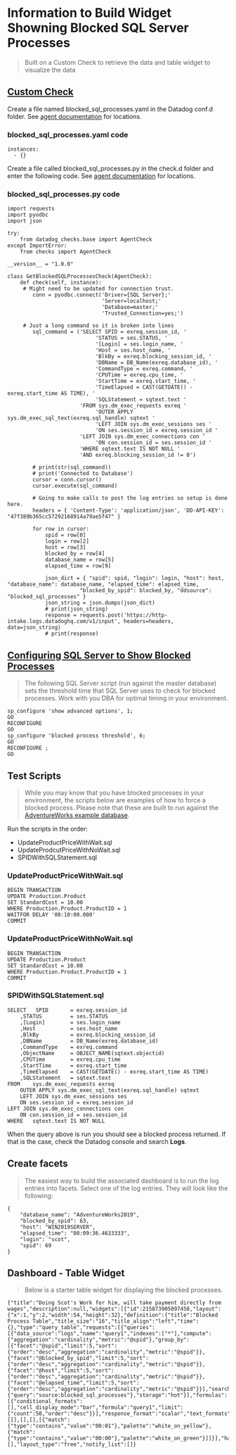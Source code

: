 # Information to Build Widget Showning Blocked SQL Server Processes

> Built on a Custom Check to retrieve the data and table widget to visualize the data

## [Custom Check](https://docs.datadoghq.com/developers/write_agent_check/?tab=agentv6v7)

Create a file named blocked_sql_processes.yaml in the Datadog conf.d folder.  See [agent documentation](https://docs.datadoghq.com/agent/) for locations.

### blocked_sql_processes.yaml code
```
instances: 
  - {}
```

Create a file called blocked_sql_processes.py in the check.d folder and enter the following code.  See [agent documentation](https://docs.datadoghq.com/agent/) for locations.

### blocked_sql_processes.py code
```
import requests
import pyodbc
import json

try:
    from datadog_checks.base import AgentCheck
except ImportError:
    from checks import AgentCheck

__version__ = "1.0.0"

class GetBlockedSQLProcessesCheck(AgentCheck):
    def check(self, instance):
     # Might need to be updated for connection trust.
        conn = pyodbc.connect('Driver={SQL Server};'
                              'Server=localhost;'
                              'Database=master;'
                              'Trusted_Connection=yes;')

     # Just a long command so it is broken into lines 
        sql_command = ('SELECT SPID = exreq.session_id, '
                            'STATUS = ses.STATUS, '
                            '[Login] = ses.login_name, '
                            'Host = ses.host_name, '
                            'BlkBy = exreq.blocking_session_id, '
                            'DBName = DB_Name(exreq.database_id), '
                            'CommandType = exreq.command, '
                            'CPUTime = exreq.cpu_time, '
                            'StartTime = exreq.start_time, '
                            'TimeElapsed = CAST(GETDATE() - exreq.start_time AS TIME), '
                            'SQLStatement = sqtext.text '
                       'FROM sys.dm_exec_requests exreq '
                            'OUTER APPLY sys.dm_exec_sql_text(exreq.sql_handle) sqtext '
                            'LEFT JOIN sys.dm_exec_sessions ses '
                            'ON ses.session_id = exreq.session_id '
                       'LEFT JOIN sys.dm_exec_connections con '
                            'ON con.session_id = ses.session_id '
                       'WHERE sqtext.text IS NOT NULL '
                       'AND exreq.blocking_session_id != 0')

        # print(str(sql_command))
        # print('Connected to Database')
        cursor = conn.cursor()
        cursor.execute(sql_command)

        # Going to make calls to post the log entries so setup is done here.
        headers = { 'Content-Type': 'application/json', 'DD-API-KEY': "47f389b365cc57292168914a79ae5f47" }

        for row in cursor:
            spid = row[0]
            login = row[2]
            host = row[3]
            blocked_by = row[4]
            database_name = row[5]
            elapsed_time = row[9]

            json_dict = { "spid": spid, "login": login, "host": host, "database_name": database_name, "elapsed_time": elapsed_time,
                       "blocked_by_spid": blocked_by, "ddsource": "blocked_sql_processes" }
            json_string = json.dumps(json_dict)
            # print(json_string)
            response = requests.post('https://http-intake.logs.datadoghq.com/v1/input', headers=headers, data=json_string)
            # print(response)
```

## [Configuring SQL Server to Show Blocked Processes](https://learn.microsoft.com/en-us/sql/database-engine/configure-windows/blocked-process-threshold-server-configuration-option?view=sql-server-ver16)

> The following SQL Server script (run against the master database) sets the threshold time that SQL Server uses to check for blocked processes.  Work with you DBA for optimal timing in your environment.

```
sp_configure 'show advanced options', 1;
GO
RECONFIGURE
GO
sp_configure 'blocked process threshold', 6;
GO
RECONFIGURE ;
GO
```

## Test Scripts

> While you may know that you have blocked processes in your environment, the scripts below are examples of how to force a blocked process.  Please note that these are built to run against the [AdventureWorks example database](https://learn.microsoft.com/en-us/sql/samples/adventureworks-install-configure?view=sql-server-ver16&tabs=ssms).

Run the scripts in the order:
* UpdateProductPriceWithWait.sql
* UpdateProdcutPriceWithNoWait.sql
* SPIDWithSQLStatement.sql

### UpdateProductPriceWithWait.sql

```
BEGIN TRANSACTION
UPDATE Production.Product
SET StandardCost = 10.00
WHERE Production.Product.ProductID = 1
WAITFOR DELAY '00:10:00.000'
COMMIT
```

### UpdateProductPriceWithNoWait.sql
```
BEGIN TRANSACTION
UPDATE Production.Product
SET StandardCost = 10.00
WHERE Production.Product.ProductID = 1
COMMIT
```

### SPIDWithSQLStatement.sql
```
SELECT   SPID       = exreq.session_id
    ,STATUS         = ses.STATUS
    ,[Login]        = ses.login_name
    ,Host           = ses.host_name
    ,BlkBy          = exreq.blocking_session_id
    ,DBName         = DB_Name(exreq.database_id)
    ,CommandType    = exreq.command
    ,ObjectName     = OBJECT_NAME(sqtext.objectid)
    ,CPUTime        = exreq.cpu_time
    ,StartTime      = exreq.start_time
    ,TimeElapsed    = CAST(GETDATE() - exreq.start_time AS TIME)
    ,SQLStatement   = sqtext.text
FROM    sys.dm_exec_requests exreq
    OUTER APPLY sys.dm_exec_sql_text(exreq.sql_handle) sqtext
    LEFT JOIN sys.dm_exec_sessions ses
    ON ses.session_id = exreq.session_id
LEFT JOIN sys.dm_exec_connections con
    ON con.session_id = ses.session_id
WHERE   sqtext.text IS NOT NULL
```

When the query above is run you should see a blocked process returned.  If that is the case, check the Datadog console and search **Logs**.

## Create facets

> The easiest way to build the associated dashboard is to run the log entries into facets.  Select one of the log entries.  They will look like the following:

```
{
	"database_name": "AdventureWorks2019",
	"blocked_by_spid": 63,
	"host": "WIN2019SERVER",
	"elapsed_time": "00:09:36.4633333",
	"login": "scot",
	"spid": 69
}
```

## Dashboard - Table Widget

> Below is a starter table widget for displaying the blocked processes.

```
{"title":"Doing Scot's Work for him, will take payment directly from wages","description":null,"widgets":[{"id":215873905097458,"layout":{"x":1,"y":2,"width":54,"height":32},"definition":{"title":"Blocked Process Table","title_size":"16","title_align":"left","time":{},"type":"query_table","requests":[{"queries":[{"data_source":"logs","name":"query1","indexes":["*"],"compute":{"aggregation":"cardinality","metric":"@spid"},"group_by":[{"facet":"@spid","limit":5,"sort":{"order":"desc","aggregation":"cardinality","metric":"@spid"}},{"facet":"@blocked_by_spid","limit":5,"sort":{"order":"desc","aggregation":"cardinality","metric":"@spid"}},{"facet":"@host","limit":5,"sort":{"order":"desc","aggregation":"cardinality","metric":"@spid"}},{"facet":"@elapsed_time","limit":5,"sort":{"order":"desc","aggregation":"cardinality","metric":"@spid"}}],"search":{"query":"source:blocked_sql_processes"},"storage":"hot"}],"formulas":[{"conditional_formats":[],"cell_display_mode":"bar","formula":"query1","limit":{"count":50,"order":"desc"}}],"response_format":"scalar","text_formats":[[],[],[],[{"match":{"type":"contains","value":"00:01"},"palette":"white_on_yellow"},{"match":{"type":"contains","value":"00:00"},"palette":"white_on_green"}]]}],"has_search_bar":"auto"}}],"template_variables":[],"layout_type":"free","notify_list":[]}
```
